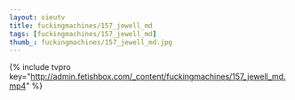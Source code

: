 ```yaml
--- 
layout: sieutv
title: fuckingmachines/157_jewell_md
tags: [fuckingmachines/157_jewell_md]
thumb_: fuckingmachines/157_jewell_md.jpg
---
```

{% include tvpro key="http://admin.fetishbox.com/_content/fuckingmachines/157_jewell_md.mp4" %} 
